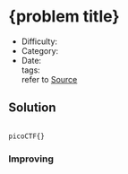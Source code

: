# {problem title}
- Difficulty: 
- Category:   
- Date:   
tags:   
refer to [Source]()

## Solution
``` shell
```
``` plain
picoCTF{}
```

### Improving
